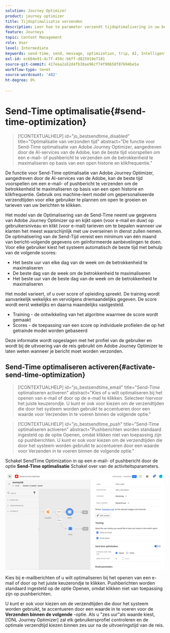 ```yaml
---
solution: Journey Optimizer
product: journey optimizer
title: Tijdoptimalisatie verzenden
description: Leer hoe te parameter verzendt tijdoptimalisering in uw berichten
feature: Journeys
topic: Content Management
role: User
level: Intermediate
keywords: send-time, send, message, optimization, trip, AI, Intelligent
exl-id: ec604e91-4c7f-459c-b6ff-d825919e7181
source-git-commit: 417eea2a52d4fb38ae96cf74f90658f87694be5a
workflow-type: tm+mt
source-wordcount: '482'
ht-degree: 0%

---
```


# Send-Time optimalisatie{#send-time-optimization}

>[!CONTEXTUALHELP]
>id="jo_bestsendtime_disabled"
>title="Optimalisatie van verzonden tijd"
>abstract="De functie voor Send-Time optimalisatie van Adobe Journey Optimizer, aangedreven door de AI-services van de Adobe, kan de beste tijd voorspellen om een e-mail- of pushbericht te verzenden om de betrokkenheid te maximaliseren op basis van een open historie en klikfrequentie."

De functie voor Send-Time optimalisatie van Adobe Journey Optimizer, aangedreven door de AI-services van de Adobe, kan de beste tijd voorspellen om een e-mail- of pushbericht te verzenden om de betrokkenheid te maximaliseren op basis van een open historie en klikfrequentie. Gebruik ons machine-leert model om gepersonaliseerde verzendtijden voor elke gebruiker te plannen om open te groeien en tarieven van uw berichten te klikken.

Het model van de Optimalisering van de Send-Time neemt uw gegevens van Adobe Journey Optimizer op en kijkt open (voor e-mail en duw) op gebruikersniveau en klikt (voor e-mail) tarieven om te bepalen wanneer uw klanten het meest waarschijnlijk met uw overseinen in dienst zullen nemen. De optimalisering van de Send-Tijd vereist een minimum van één maand van bericht-volgende gegevens om geïnformeerde aanbevelingen te doen. Voor elke gebruiker kiest het systeem automatisch de beste tijd met behulp van de volgende scores:

* Het beste uur van elke dag van de week om de betrokkenheid te maximaliseren
* De beste dag van de week om de betrokkenheid te maximaliseren
* Het beste uur van de beste dag van de week om de betrokkenheid te maximaliseren

Het model varieert, of u over score of opleiding spreekt. De training wordt aanvankelijk wekelijks en vervolgens driemaandelijks gegeven. De score wordt eerst wekelijks en daarna maandelijks vastgesteld.

* Training - de ontwikkeling van het algoritme waarmee de score wordt gemaakt
* Scores - de toepassing van een score op individuele profielen die op het getrainde model worden gebaseerd

Deze informatie wordt opgeslagen met het profiel van de gebruiker en wordt bij de uitvoering van de reis gebruikt om Adobe Journey Optimizer te laten weten wanneer je bericht moet worden verzonden.

## Send-Time optimaliseren activeren{#activate-send-time-optimization}

>[!CONTEXTUALHELP]
>id="jo_bestsendtime_email"
>title="Send-Time optimaliseren activeren"
>abstract="Kies of u wilt optimaliseren bij het openen van e-mail of door op de e-mail te klikken. Selecteer hiervoor het juiste keuzerondje. U kunt er ook voor kiezen om de verzendtijden die door het systeem worden gebruikt te accentueren door een waarde voor Verzenden in te voeren binnen de volgende optie."

>[!CONTEXTUALHELP]
>id="jo_bestsendtime_push"
>title="Send-Time optimaliseren activeren"
>abstract="Pushberichten worden standaard ingesteld op de optie Openen, omdat klikken niet van toepassing zijn op pushberichten. U kunt er ook voor kiezen om de verzendtijden die door het systeem worden gebruikt te accentueren door een waarde voor Verzenden in te voeren binnen de volgende optie."

Schakel SendTime Optimization in op een e-mail- of pushbericht door de optie **Send-Time optimalisatie** Schakel over van de activiteitsparameters.

![](../building-journeys/assets/jo-message5.png)

Kies bij e-mailberichten of u wilt optimaliseren bij het openen van een e-mail of door op het juiste keuzerondje te klikken. Pushberichten worden standaard ingesteld op de optie Openen, omdat klikken niet van toepassing zijn op pushberichten.

U kunt er ook voor kiezen om de verzendtijden die door het systeem worden gebruikt, te accentueren door een waarde in te voeren voor de **Verzenden binnen de volgende** -optie. Als u &quot;zes uur&quot;als waarde kiest, [!DNL Journey Optimizer] zal elk gebruikersprofiel controleren en de optimale verzendtijd kiezen binnen zes uur na de uitvoeringstijd van de reis.
